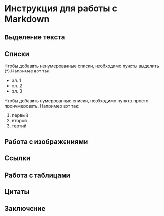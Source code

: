 # Инструкция для работы с Markdown

## Выделение текста

## Списки

Чтобы добавить ненумерованные списки, необходимо пункты выделить (*).Например вот так:
* эл. 1
* эл. 2
* эл. 3

Чтобы добавить нумерованные списки, необходимо пункты просто пронумеровать. Например вот так:
1. первый 
2. второй 
3. тертий

## Работа с изображениями

## Ссылки

## Работа с таблицами

## Цитаты

## Заключение